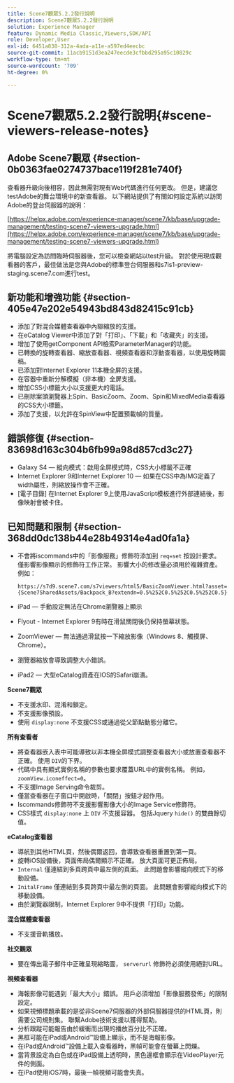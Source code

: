 ```yaml
---
title: Scene7觀眾5.2.2發行說明
description: Scene7觀眾5.2.2發行說明
solution: Experience Manager
feature: Dynamic Media Classic,Viewers,SDK/API
role: Developer,User
exl-id: 6451a838-312a-4ada-a11e-a597ed4eecbc
source-git-commit: 11acb9151d3ea247eecde3cfbbd295a95c10829c
workflow-type: tm+mt
source-wordcount: '709'
ht-degree: 0%

---
```


# Scene7觀眾5.2.2發行說明{#scene-viewers-release-notes}

## Adobe Scene7觀眾 {#section-0b0363fae0274737bace119f281e740f}

查看器升級向後相容，因此無需對現有Web代碼進行任何更改。 但是，建議您testAdobe的舞台環境中的新查看器。 以下網站提供了有關如何設定系統以訪問Adobe的登台伺服器的說明：

[https://helpx.adobe.com/experience-manager/scene7/kb/base/upgrade-management/testing-scene7-viewers-upgrade.html](https://helpx.adobe.com/experience-manager/scene7/kb/base/upgrade-management/testing-scene7-viewers-upgrade.html)

將電腦設定為訪問臨時伺服器後，您可以檢查網站以test升級。 對於使用現成觀看器的客戶，最佳做法是您與Adobe的標準登台伺服器和s7is1-preview-staging.scene7.com進行test。

## 新功能和增強功能 {#section-405e47e202e54943bd843d82415c91cb}

* 添加了對混合媒體查看器中內聯縮放的支援。
* 在eCatalog Viewer中添加了對「打印」、「下載」和「收藏夾」的支援。
* 增加了使用getComponent API檢索ParameterManager的功能。
* 已轉換的旋轉查看器、縮放查看器、視頻查看器和浮動查看器，以使用旋轉圖稿。
* 已添加對Internet Explorer 11本機全屏的支援。
* 在容器中重新分解模擬（非本機）全屏支援。
* 增加CSS小標籤大小以支援更大的電話。
* 已刪除案頭瀏覽器上Spin、BasicZoom、Zoom、Spin和MixedMedia查看器的CSS大小標籤。
* 添加了支援，以允許在SpinView中配置預載幀的質量。

## 錯誤修復 {#section-83698d163c304b6fb99a98d857cd3c27}

* Galaxy S4 — 縱向模式：啟用全屏模式時，CSS大小標籤不正確
* Internet Explorer 9和Internet Explorer 10 — 如果在CSS中為IMG定義了width屬性，則縮放操作會不正確。
* [電子目錄] 在Internet Explorer 9上使用JavaScript模板進行外部連結後，影像映射會被卡住。

## 已知問題和限制 {#section-368dd0dc138b44e28b49314e4ad0fa1a}

* 不會將iscommands中的「影像服務」修飾符添加到 `req=set` 按設計要求。 僅影響影像顯示的修飾符工作正常。 影響大小的修改量必須用於複雜資產。 例如：

   ```
   https://s7d9.scene7.com/s7viewers/html5/BasicZoomViewer.html?asset= {Scene7SharedAssets/Backpack_B?extendn=0.5%252C0.5%252C0.5%252C0.5}
   ```

* iPad — 手動設定無法在Chrome瀏覽器上顯示
* Flyout - Internet Explorer 9有時在滑鼠關閉後仍保持螢幕狀態。
* ZoomViewer — 無法通過滑鼠按一下縮放影像（Windows 8、觸摸屏、Chrome）。
* 瀏覽器縮放會導致調整大小錯誤。
* iPad2 — 大型eCatalog資產在IOS的Safari崩潰。

**Scene7觀眾**

* 不支援水印、混淆和鎖定。
* 不支援影像預設。
* 使用 `display:none` 不支援CSS或通過從父節點動態分離它。

**所有查看者**

* 將查看器嵌入表中可能導致以非本機全屏模式調整查看器大小或放置查看器不正確。 使用 `DIV`的下界。
* 代碼中具有顯式實例名稱的參數也要求覆蓋URL中的實例名稱。 例如，`zoomView.iconeffect=0`。
* 不支援Image Serving命令裁剪。
* 僅當查看器在子窗口中開啟時，「關閉」按鈕才起作用。
* Iscommands修飾符不支援影響影像大小的Image Service修飾符。
* CSS樣式 `display:none` 上 `DIV` 不支援容器。 包括Jquery `hide()` 的雙曲餘切值。

**eCatalog查看器**

* 導航到其他HTML頁，然後偶爾返回，會導致查看器重置到第一頁。
* 旋轉iOS設備後，頁面佈局偶爾顯示不正確。 放大頁面可更正佈局。
* `Internal` 僅連結到多頁跨頁中最左側的頁面。 此問題會影響縱向模式下的移動設備。
* `InitalFrame` 僅連結到多頁跨頁中最左側的頁面。 此問題會影響縱向模式下的移動設備。
* 由於瀏覽器限制，Internet Explorer 9中不提供「打印」功能。

**混合媒體查看器**

* 不支援音軌播放。

**社交觀眾**

* 要在傳出電子郵件中正確呈現縮略圖， `serverurl` 修飾符必須使用絕對URL。

**視頻查看器**

* 海報影像可能遇到「最大大小」錯誤。 用戶必須增加「影像服務發佈」的限制設定。
* 如果視頻標題承載的是從非Scene7伺服器的外部伺服器提供的HTML頁，則需要公司規則集。 聯繫Adobe技術支援以獲得幫助。
* 分析跟蹤可能報告由於緩衝而出現的播放百分比不正確。
* 黑框可能在iPad或Android™設備上顯示，而不是海報影像。
* 在iPad或Android™設備上載入查看器時，黑幀可能會在螢幕上閃爍。
* 當背景設定為白色或在iPad設備上透明時，黑色邊框會顯示在VideoPlayer元件的側面。
* 在iPad使用iOS7時，最後一幀視頻可能會失真。

